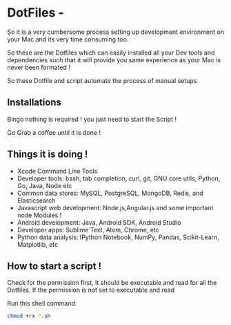 # DotFiles -

So it is a very cumbersome process setting up development environment on your Mac
and its very time consuming too.

So these are the Dotfiles which can easily installed all your Dev tools and dependencies such that it will provide you same experience as your Mac is never been formated !

So these Dotfile and script automate the process of manual setups


## Installations
Bingo nothing is required ! you just need to start the Script !

Go Grab a coffee until it is done !


## Things it is doing !
 - Xcode Command Line Tools
 - Developer tools:  bash, tab completion, curl, git, GNU core utils, Python, Go, Java, Node etc
 - Common data stores: MySQL, PostgreSQL, MongoDB, Redis, and Elasticsearch
 - Javascript web development: Node.js,Angular.js and some important node Modules !
 - Android development: Java, Android SDK, Android Studio
 - Developer apps:  Sublime Text, Atom, Chrome, etc 
 - Python data analysis: IPython Notebook, NumPy, Pandas, Scikit-Learn, Matplotlib, etc
 
 
## How to start a script !

Check for the permission first, It should be executable and read 
for all the Dotfiles. If the permission is not set to executable and read

Run this shell command 

```sh
chmod +rx *.sh

```






